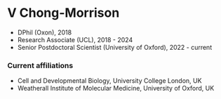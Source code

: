 # V Chong-Morrison

- DPhil (Oxon), 2018
- Research Associate (UCL), 2018 - 2024
- Senior Postdoctoral Scientist (University of Oxford), 2022 - current

### Current affiliations
- Cell and Developmental Biology, University College London, UK
- Weatherall Institute of Molecular Medicine, University of Oxford, UK

